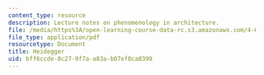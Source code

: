 ```yaml
---
content_type: resource
description: Lecture notes on phenomenology in architecture.
file: /media/https%3A/open-learning-course-data-rc.s3.amazonaws.com/4-607-thinking-about-architecture-in-history-and-at-present-fall-2009/bff6ccde8c279f7aa83ab07ef8ca0399_MIT4_607F09_lec11.pdf
file_type: application/pdf
resourcetype: Document
title: Heidegger
uid: bff6ccde-8c27-9f7a-a83a-b07ef8ca0399
---
```

